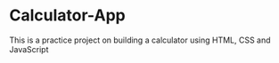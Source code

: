# Calculator-App
This is a practice project on building a calculator using HTML, CSS and JavaScript
